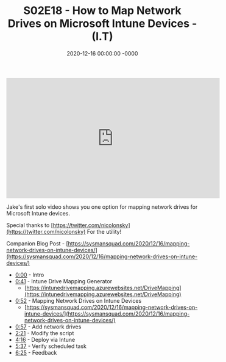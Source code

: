 ﻿---
layout: post
title: "S02E18 - How to Map Network Drives on Microsoft Intune Devices - (I.T)"
date: 2020-12-16 00:00:00 -0000
categories:
---

<iframe loading="lazy" width="560" height="315" src="https://www.youtube.com/embed/hHtXFeuHkC4" title="YouTube video player" frameborder="0" allow="accelerometer; autoplay; clipboard-write; encrypted-media; gyroscope; picture-in-picture" allowfullscreen></iframe>

Jake's first solo video shows you one option for mapping network drives for Microsoft Intune devices.

Special thanks to [https://twitter.com/nicolonsky](https://twitter.com/nicolonsky) For the utility!

Companion Blog Post - [https://sysmansquad.com/2020/12/16/mapping-network-drives-on-intune-devices/](https://sysmansquad.com/2020/12/16/mapping-network-drives-on-intune-devices/)

- [0:00](https://www.youtube.com/watch?v=hHtXFeuHkC4&t=0s) - Intro
- [0:41](https://www.youtube.com/watch?v=hHtXFeuHkC4&t=41s) - Intune Drive Mapping Generator
   - [https://intunedrivemapping.azurewebsites.net/DriveMapping](https://intunedrivemapping.azurewebsites.net/DriveMapping)
- [0:52](https://www.youtube.com/watch?v=hHtXFeuHkC4&t=52s) - Mapping Network Drives on Intune Devices
   - [https://sysmansquad.com/2020/12/16/mapping-network-drives-on-intune-devices/](https://sysmansquad.com/2020/12/16/mapping-network-drives-on-intune-devices/)
- [0:57](https://www.youtube.com/watch?v=hHtXFeuHkC4&t=57s) - Add network drives
- [2:21](https://www.youtube.com/watch?v=hHtXFeuHkC4&t=141s) - Modify the script
- [4:16](https://www.youtube.com/watch?v=hHtXFeuHkC4&t=256s) - Deploy via Intune
- [5:37](https://www.youtube.com/watch?v=hHtXFeuHkC4&t=337s) - Verify scheduled task
- [6:25](https://www.youtube.com/watch?v=hHtXFeuHkC4&t=385s) - Feedback

